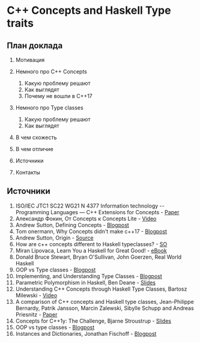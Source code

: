 # C++ Concepts and Haskell Type traits

## План доклада

1. Мотивация
2. Немного про C++ Concepts
    1. Какую проблему решают
    2. Как выглядят
    3. Почему не вошли в C++17
3. Немного про Type classes
    1. Какую проблему решают
    2. Как выглядят

4. В чем схожесть
5. В чем отличие
4. Источники
5. Контакты

## Источники

1. ISO/IEC JTC1 SC22 WG21 N
4377 Information technology -- Programming Languages — C++ Extensions for Concepts - [Paper](http://www.open-std.org/jtc1/sc22/wg21/docs/papers/2015/n4377.pdf)
2. Александр Фокин, От Concepts к Concepts Lite - [Video](https://www.youtube.com/watch?v=482JCDghZ8s)
3.  Andrew Sutton, Defining Concepts - [Blogpost](https://accu.org/index.php/journals/2198)
4. Tom onermann, Why Concepts didn't make c++17 - [Blogpost](http://honermann.net/blog/2016/03/06/why-concepts-didnt-make-cxx17/)
5.  Andrew Sutton, Origin - [Source](https://github.com/asutton/origin)
6. How are c++ concepts different to Haskell typeclasses? - [SO](http://stackoverflow.com/questions/32124627/how-are-c-concepts-different-to-haskell-typeclasses)
7. Miran Lipovaca, Learn You a Haskell for Great Good! - [eBook](http://learnyouahaskell.com/)
8. Donald Bruce Stewart, Bryan O'Sullivan, John Goerzen, Real World Haskell
9. OOP vs Type classes - [Blogpost](https://wiki.haskell.org/OOP_vs_type_classes)
10. Implementing, and Understanding Type Classes - [Blogpost](http://okmij.org/ftp/Computation/typeclass.html)
11. Parametric Polymorphism in Haskell, Ben Deane - [Slides](http://sm-haskell-users-group.github.io/pdfs/Ben%20Deane%20-%20Parametric%20Polymorphism.pdf)
12. Understanding C++ Concepts through Haskell Type Classes, Bartosz Milewski - [Video](https://vimeo.com/17031425)
13. A comparison of C++ concepts and Haskell type classes, Jean-Philippe Bernardy, Patrik Jansson, Marcin Zalewski, Sibylle Schupp and Andreas Priesnitz - [Paper](http://citeseerx.ist.psu.edu/viewdoc/download?doi=10.1.1.566.8506&rep=rep1&type=pdf)
14. Concepts for C++1y: The Challenge, Bjarne Stroustrup - [Slides](http://www.cs.ox.ac.uk/ralf.hinze/WG2.8/28/slides/bjarne.pdf)
15. OOP vs type classes - [Blogpost](https://wiki.haskell.org/OOP_vs_type_classes)
16. Instances and Dictionaries, Jonathan Fischoff - [Blogpost](https://www.schoolofhaskell.com/user/jfischoff/instances-and-dictionaries)